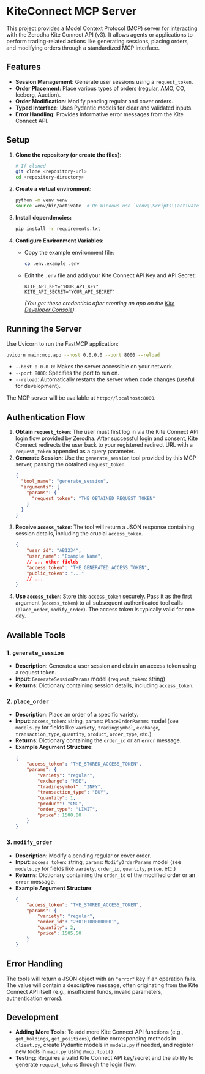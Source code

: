 # KiteConnect MCP Server

This project provides a Model Context Protocol (MCP) server for interacting with the Zerodha Kite Connect API (v3). It allows agents or applications to perform trading-related actions like generating sessions, placing orders, and modifying orders through a standardized MCP interface.

## Features

*   **Session Management**: Generate user sessions using a `request_token`.
*   **Order Placement**: Place various types of orders (regular, AMO, CO, Iceberg, Auction).
*   **Order Modification**: Modify pending regular and cover orders.
*   **Typed Interface**: Uses Pydantic models for clear and validated inputs.
*   **Error Handling**: Provides informative error messages from the Kite Connect API.

## Setup

1.  **Clone the repository (or create the files):**
    ```bash
    # If cloned
    git clone <repository-url>
    cd <repository-directory>
    ```

2.  **Create a virtual environment:**
    ```bash
    python -m venv venv
    source venv/bin/activate  # On Windows use `venv\\Scripts\\activate`
    ```

3.  **Install dependencies:**
    ```bash
    pip install -r requirements.txt
    ```

4.  **Configure Environment Variables:**
    *   Copy the example environment file:
        ```bash
        cp .env.example .env
        ```
    *   Edit the `.env` file and add your Kite Connect API Key and API Secret:
        ```dotenv
        KITE_API_KEY="YOUR_API_KEY"
        KITE_API_SECRET="YOUR_API_SECRET"
        ```
        *(You get these credentials after creating an app on the [Kite Developer Console](https://developers.kite.trade/)).*

## Running the Server

Use Uvicorn to run the FastMCP application:

```bash
uvicorn main:mcp.app --host 0.0.0.0 --port 8000 --reload
```

*   `--host 0.0.0.0`: Makes the server accessible on your network.
*   `--port 8000`: Specifies the port to run on.
*   `--reload`: Automatically restarts the server when code changes (useful for development).

The MCP server will be available at `http://localhost:8000`.

## Authentication Flow

1.  **Obtain `request_token`**: The user must first log in via the Kite Connect API login flow provided by Zerodha. After successful login and consent, Kite Connect redirects the user back to your registered redirect URL with a `request_token` appended as a query parameter.
2.  **Generate Session**: Use the `generate_session` tool provided by this MCP server, passing the obtained `request_token`.
    ```json
    {
      "tool_name": "generate_session",
      "arguments": {
        "params": {
          "request_token": "THE_OBTAINED_REQUEST_TOKEN"
        }
      }
    }
    ```
3.  **Receive `access_token`**: The tool will return a JSON response containing session details, including the crucial `access_token`.
    ```json
    {
        "user_id": "AB1234",
        "user_name": "Example Name",
        // ... other fields
        "access_token": "THE_GENERATED_ACCESS_TOKEN",
        "public_token": "..."
        // ...
    }
    ```
4.  **Use `access_token`**: Store this `access_token` securely. Pass it as the first argument (`access_token`) to all subsequent authenticated tool calls (`place_order`, `modify_order`). The access token is typically valid for one day.

## Available Tools

### 1. `generate_session`

*   **Description**: Generate a user session and obtain an access token using a request token.
*   **Input**: `GenerateSessionParams` model (`request_token`: string)
*   **Returns**: Dictionary containing session details, including `access_token`.

### 2. `place_order`

*   **Description**: Place an order of a specific variety.
*   **Input**: `access_token`: string, `params`: `PlaceOrderParams` model (see `models.py` for fields like `variety`, `tradingsymbol`, `exchange`, `transaction_type`, `quantity`, `product`, `order_type`, etc.)
*   **Returns**: Dictionary containing the `order_id` or an `error` message.
*   **Example Argument Structure**:
    ```json
    {
        "access_token": "THE_STORED_ACCESS_TOKEN",
        "params": {
            "variety": "regular",
            "exchange": "NSE",
            "tradingsymbol": "INFY",
            "transaction_type": "BUY",
            "quantity": 1,
            "product": "CNC",
            "order_type": "LIMIT",
            "price": 1500.00
        }
    }
    ```

### 3. `modify_order`

*   **Description**: Modify a pending regular or cover order.
*   **Input**: `access_token`: string, `params`: `ModifyOrderParams` model (see `models.py` for fields like `variety`, `order_id`, `quantity`, `price`, etc.)
*   **Returns**: Dictionary containing the `order_id` of the modified order or an `error` message.
*   **Example Argument Structure**:
    ```json
    {
        "access_token": "THE_STORED_ACCESS_TOKEN",
        "params": {
            "variety": "regular",
            "order_id": "230101000000001",
            "quantity": 2, 
            "price": 1505.50
        }
    }
    ```

## Error Handling

The tools will return a JSON object with an `"error"` key if an operation fails. The value will contain a descriptive message, often originating from the Kite Connect API itself (e.g., insufficient funds, invalid parameters, authentication errors).

## Development

*   **Adding More Tools**: To add more Kite Connect API functions (e.g., `get_holdings`, `get_positions`), define corresponding methods in `client.py`, create Pydantic models in `models.py` if needed, and register new tools in `main.py` using `@mcp.tool()`.
*   **Testing**: Requires a valid Kite Connect API key/secret and the ability to generate `request_token`s through the login flow.
